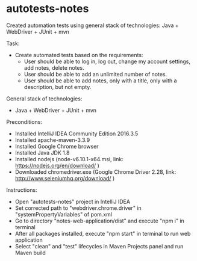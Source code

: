 # autotests-notes
Created automation tests using general stack of technologies: Java + WebDriver + JUnit + mvn

Task:
- Create automated tests based on the requirements:
    - User should be able to log in, log out, change my account settings, add notes, delete notes.
    - User should be able to add an unlimited number of notes.
    - User should be able to add notes, only with a title, only with a description, but not empty.

General stack of technologies: 
- Java + WebDriver + JUnit + mvn

Preconditions:
- Installed IntelliJ IDEA Community Edition 2016.3.5
- Installed apache-maven-3.3.9
- Installed Google Chrome browser
- Installed Java JDK 1.8
- Installed nodejs (node-v6.10.1-x64.msi, link: https://nodejs.org/en/download/ )
- Downloaded chromedriver.exe (Google Chrome Driver 2.28, link: http://www.seleniumhq.org/download/ )

Instructions:
- Open "autotests-notes" project in IntelliJ IDEA
- Set corrected path to "webdriver.chrome.driver" in "systemPropertyVariables" of pom.xml
- Go to directory "notes-web-application/dist" and execute "npm i" in terminal
- After all packages installed, execute "npm start" in terminal to run web application
- Select "clean" and "test" lifecycles in Maven Projects panel and run Maven build
